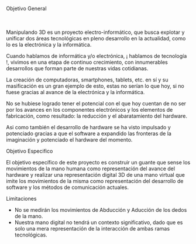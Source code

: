Objetivo General<br><br><br>

Manipulando 3D es un proyecto electro-informático, que busca explotar y unificar dos áreas tecnológicas en pleno desarrollo en la actualidad, como lo es la electrónica y la informática.

Cuando hablamos de informática y/o electrónica, ¡ hablamos de tecnología !, vivimos en una etapa de continuo crecimiento, con innumerables desarrollos que forman parte de nuestras vidas cotidianas.

La creación de computadoras, smartphones, tablets, etc. en sí y su masificación es un gran ejemplo de esto, estas no serían lo que hoy, si no fuese gracias al avance de la electrónica y la informática. 

No se hubiese logrado tener el potencial con el que hoy cuentan de no ser por los avances en los componentes electrónicos y los elementos de fabricación, como resultado: la reducción y el abaratamiento del hardware.

Asi como también el desarrollo de hardware se ha visto impulsado y potenciado gracias a que el software a expandido las fronteras de la imaginación y potenciado el hardware del momento.

Objetivo Especifico

El objetivo específico de este proyecto es construir un guante que sense los movimientos de la mano humana como representación del avance del hardware y realizar una representación digital 3D de una mano virtual que imite los movimientos de la misma como representación del desarrollo de software y los métodos de comunicación actuales.

Limitaciones

*  No se medirán los movimientos de Abducción y Aducción de los dedos de la mano.
*  Nuestra mano digital no tendrá un contexto significativo, dado que es solo una mera representación de la interacción de ambas ramas tecnológicas.
